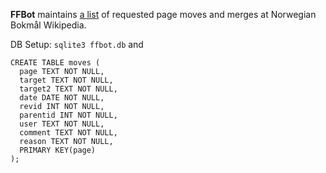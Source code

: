 **FFBot** maintains [a list](https://no.wikipedia.org/wiki/Wikipedia:Flytteforslag) of requested page moves and merges at Norwegian Bokmål Wikipedia. 

DB Setup: <code>sqlite3 ffbot.db</code> and 
````
CREATE TABLE moves (
  page TEXT NOT NULL,
  target TEXT NOT NULL,
  target2 TEXT NOT NULL,
  date DATE NOT NULL,
  revid INT NOT NULL,
  parentid INT NOT NULL,
  user TEXT NOT NULL,
  comment TEXT NOT NULL,
  reason TEXT NOT NULL,
  PRIMARY KEY(page)
);
````
